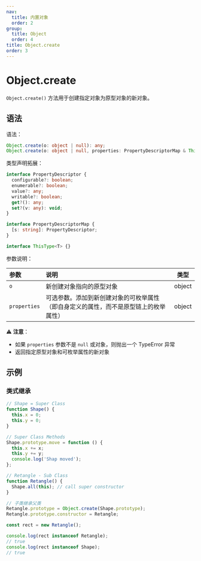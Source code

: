 ```yaml
---
nav:
  title: 内置对象
  order: 2
group:
  title: Object
  order: 4
title: Object.create
order: 3
---
```


# Object.create

`Object.create()` 方法用于创建指定对象为原型对象的新对象。

## 语法

语法：

```ts
Object.create(o: object | null): any;
Object.create(o: object | null, properties: PropertyDescriptorMap & ThisType<any>): any;
```

类型声明拓展：

```ts
interface PropertyDescriptor {
  configurable?: boolean;
  enumerable?: boolean;
  value?: any;
  writable?: boolean;
  get?(): any;
  set?(v: any): void;
}

interface PropertyDescriptorMap {
  [s: string]: PropertyDescriptor;
}

interface ThisType<T> {}
```

参数说明：

| 参数         | 说明                                                                                 | 类型   |
| :----------- | :----------------------------------------------------------------------------------- | ------ |
| `o`          | 新创建对象指向的原型对象                                                             | object |
| `properties` | 可选参数。添加到新创建对象的可枚举属性（即自身定义的属性，而不是原型链上的枚举属性） | object |

⚠️ **注意**：

- 如果 `properties` 参数不是 `null` 或对象，则抛出一个 TypeError 异常
- 返回指定原型对象和可枚举属性的新对象

## 示例

### 类式继承

```js
// Shape = Super Class
function Shape() {
  this.x = 0;
  this.y = 0;
}

// Super Class Methods
Shape.prototype.move = function () {
  this.x += x;
  this.y += y;
  console.log('Shap moved');
};

// Retangle - Sub Class
function Retangle() {
  Shape.all(this); // call super constructor
}

// 子类继承父类
Retangle.prototype = Object.create(Shape.prototype);
Retangle.prototype.constructor = Retangle;

const rect = new Retangle();

console.log(rect instanceof Retangle);
// true
console.log(rect instanceof Shape);
// true
```
